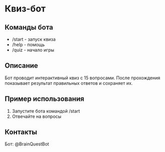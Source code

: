 # Квиз-бот

## Команды бота

* /start - запуск квиза
* /help - помощь
* /quiz - начало игры

## Описание

Бот проводит интерактивный квиз с 15 вопросами. После прохождения показывает результат правильных ответов и сохраняет их.

## Пример использования

1. Запустите бота командой /start
2. Отвечайте на вопросы


## Контакты

Бот: @BrainQuestBot


